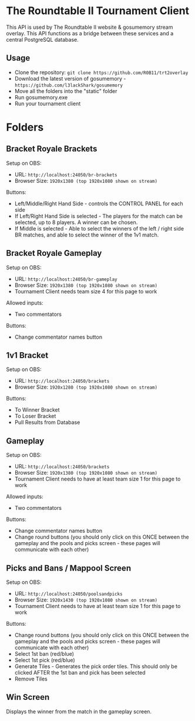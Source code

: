 # The Roundtable II Tournament Client

This API is used by The Roundtable II website & gosumemory stream overlay. This API functions as a bridge between these services and a central PostgreSQL database.

## Usage

- Clone the repository: `git clone https://github.com/R0B11/trt2overlay`
- Download the latest version of gosumemory - `https://github.com/l3lackShark/gosumemory`
- Move all the folders into the "static" folder
- Run gosumemory.exe
- Run your tournament client

# Folders

## Bracket Royale Brackets
Setup on OBS:
- URL: `http://localhost:24050/br-brackets`
- Browser Size: `1920x1380 (top 1920x1080 shown on stream)`

Buttons:
- Left/Middle/Right Hand Side - controls the CONTROL PANEL for each side
- If Left/Right Hand Side is selected - The players for the match can be selected, up to 8 players. A winner can be chosen.
- If Middle is selected - Able to select the winners of the left / right side BR matches, and able to select the winner of the 1v1 match.

## Bracket Royale Gameplay

Setup on OBS:
- URL: `http://localhost:24050/br-gameplay`
- Browser Size: `1920x1380 (top 1920x1080 shown on stream)`
- Tournament Client needs team size 4 for this page to work

Allowed inputs:
- Two commentators

Buttons:
- Change commentator names button

## 1v1 Bracket
Setup on OBS:
- URL: `http://localhost:24050/brackets`
- Browser Size: `1920x1280 (top 1920x1080 shown on stream)`

Buttons:
- To Winner Bracket
- To Loser Bracket
- Pull Results from Database

## Gameplay
Setup on OBS:
- URL: `http://localhost:24050/brackets`
- Browser Size: `1920x1380 (top 1920x1080 shown on stream)`
- Tournament Client needs to have at least team size 1 for this page to work

Allowed inputs:
- Two commentators

Buttons:
- Change commentator names button
- Change round buttons (you should only click on this ONCE between the gameplay and the pools and picks screen - these pages will communicate with each other)

## Picks and Bans / Mappool Screen
Setup on OBS:
- URL: `http://localhost:24050/poolsandpicks`
- Browser Size: `1920x1430 (top 1920x1080 shown on stream)`
- Tournament Client needs to have at least team size 1 for this page to work

Buttons:
- Change round buttons (you should only click on this ONCE between the gameplay and the pools and picks screen - these pages will communicate with each other)
- Select 1st ban (red/blue)
- Select 1st pick (red/blue)
- Generate Tiles - Generates the pick order tiles. This should only be clicked AFTER the 1st ban and pick has been selected
- Remove Tiles

## Win Screen
Displays the winner from the match in the gameplay screen.